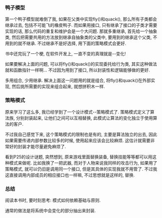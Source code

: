### 鸭子模型 ###

第一个鸭子模型就难倒了我, 如果在父类中实现fly()和quack(), 那么所有子类都会继承过去, 包括不可能飞的橡皮鸭子.
而如果用接口, 只有继承了接口的子类才需要实现的话, 那么代码的重复和维护会是一个大问题.
那就多重继承, 首先给一个抽象类, 然后把需要共用的方法放到继承自抽象类的父类中, 要用到的继承这个父类, 不用到的就不继承.
不过继承不是好选择, 用下面的策略模式会更好.

书中还完玩了一个梗, 在软件开发上, 一直不变的真理就是--变化!

如果要解决上面的问题, 可以将fly()和quack()的实现委托给行为类, 其实这种做法就和函数指针一样啊...
不过因为用到了接口, 所以封装性和逻辑能够做的更好.

多用组合, 少用继承.
解决上面这一问题用的就是组合, 将fly()和quack()在外部实现, 然后挑所需要的实现来组合起来, 就想拼积木一样.

### 策略模式 ###

原来学习了这么多, 我已经学到了一个设计模式--策略模式了.
	策略模式定义了算法族, 分别封装起来, 让他们之间可以互相替换, 此模式让算法的变化独立于使用算法的客户.

不过我自己感觉下来, 这个策略模式的限制也是有的, 主要是算法独立的出去, 因此如果需要传递内部参数比较多的时候, 使用起来应该会比较麻烦. 这估计就需要非常好的封装才能尽量避免麻烦了.

看到P25的设计谜题, 突然想到, 原来游戏里面替换装备, 替换技能等等都可以用这种模式来做呢.
比如我换了一把武器, 而对于人物来说我同样的攻击行为, 如果用了策略模式, 就可以仍旧是调用同一个接口, 但是其具体的实现我就不用管了. 不过我这直接调用内部成员的相应接口也一样嘛, 不过思想就是这样的, 替换.

### 总结 ###

阅读本书时, 要时刻思考: 模式如何依赖基础与原则.

通常的做法是将系统中会变化的部分抽出来封装.
